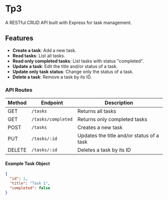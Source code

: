 # Tp3

A RESTful CRUD API built with Express for task management.

## Features

- **Create a task**: Add a new task.
- **Read tasks**: List all tasks.
- **Read only completed tasks**: List tasks with status "completed".
- **Update a task**: Edit the title and/or status of a task.
- **Update only task status**: Change only the status of a task.
- **Delete a task**: Remove a task by its ID.

### API Routes

| Method | Endpoint                | Description                                 |
|--------|------------------------ |---------------------------------------------|
| GET    | `/tasks`                | Returns all tasks                           |
| GET    | `/tasks/completed`      | Returns only completed tasks                |
| POST   | `/tasks`                | Creates a new task                          |
| PUT    | `/tasks/:id`            | Updates the title and/or status of a task   |
| DELETE | `/tasks/:id`            | Deletes a task by its ID                    |

#### Example Task Object

```json
{
  "id": 1,
  "title": "Task 1",
  "completed": false
}

